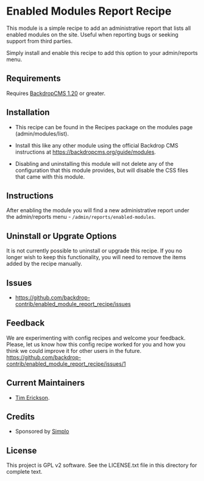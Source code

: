 Enabled Modules Report Recipe
=============================

This module is a simple recipe to add an administrative report that 
lists all enabled modules on the site. Useful when reporting bugs 
or seeking support from third parties. 

Simply install and enable this recipe to add this option to your 
admin/reports menu. 


Requirements
------------

Requires [BackdropCMS 1.20](https://github.com/backdrop/backdrop/releases/tag/1.20.0) or greater.

Installation
------------

- This recipe can be found in the Recipes package on the modules 
  page (admin/modules/list).

- Install this like any other module using the official Backdrop CMS 
  instructions at https://backdropcms.org/guide/modules.

- Disabling and uninstalling this module will not delete any of the 
  configuration that this module provides, but will disable the CSS
  files that came with this module. 

Instructions
------------

After enabling the module you will find a new administrative report under
the admin/reports menu - `/admin/reports/enabled-modules`.

Uninstall or Upgrate Options
----------------------------

It is not currently possible to uninstall or upgrade this recipe.
If you no longer wish to keep this functionality, you will need 
to remove the items added by the recipe manually.

Issues
------

- https://github.com/backdrop-contrib/enabled_module_report_recipe/issues

Feedback
--------

We are experimenting with config recipes and welcome your feedback. Please, let us know how this config recipe worked for you and how you think we could improve it for other users in the future. https://github.com/backdrop-contrib/enabled_module_report_recipe/issues/1


Current Maintainers
-------------------

- [Tim Erickson](https://github.com/stpaultim).

Credits
-------

- Sponsored by [Simplo](https://www.simplo.site)

License
-------

This project is GPL v2 software. 
See the LICENSE.txt file in this directory for complete text.
